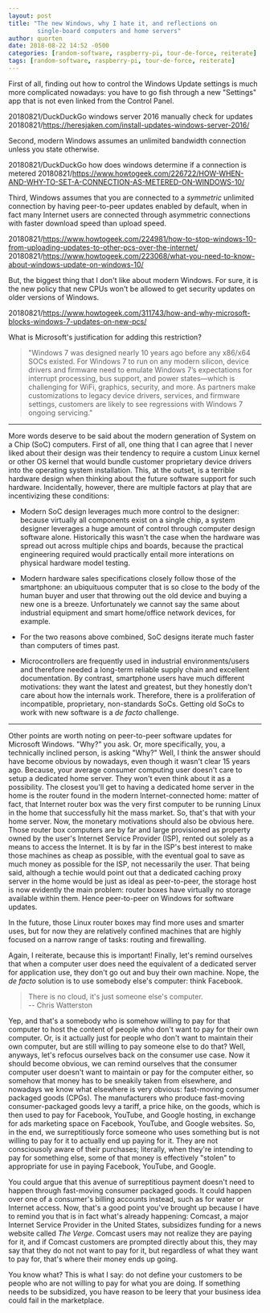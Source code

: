 ```yaml
---
layout: post
title: "The new Windows, why I hate it, and reflections on
        single-board computers and home servers"
author: quorten
date: 2018-08-22 14:52 -0500
categories: [random-software, raspberry-pi, tour-de-force, reiterate]
tags: [random-software, raspberry-pi, tour-de-force, reiterate]
---
```


First of all, finding out how to control the Windows Update settings
is much more complicated nowadays: you have to go fish through a new
"Settings" app that is not even linked from the Control Panel.

20180821/DuckDuckGo windows server 2016 manually check for updates  
20180821/https://heresjaken.com/install-updates-windows-server-2016/

Second, modern Windows assumes an unlimited bandwidth connection
unless you state otherwise.

20180821/DuckDuckGo how does windows determine if a connection is metered
20180821/https://www.howtogeek.com/226722/HOW-WHEN-AND-WHY-TO-SET-A-CONNECTION-AS-METERED-ON-WINDOWS-10/

Third, Windows assumes that you are connected to a _symmetric_
unlimited connection by having peer-to-peer updates enabled by
default, when in fact many Internet users are connected through
asymmetric connections with faster download speed than upload speed.

<!-- more -->

20180821/https://www.howtogeek.com/224981/how-to-stop-windows-10-from-uploading-updates-to-other-pcs-over-the-internet/  
20180821/https://www.howtogeek.com/223068/what-you-need-to-know-about-windows-update-on-windows-10/

But, the biggest thing that I don't like about modern Windows.  For
sure, it is the new policy that new CPUs won't be allowed to get
security updates on older versions of Windows.

20180821/https://www.howtogeek.com/311743/how-and-why-microsoft-blocks-windows-7-updates-on-new-pcs/

What is Microsoft's justification for adding this restriction?

> "Windows 7 was designed nearly 10 years ago before any x86/x64 SOCs
> existed. For Windows 7 to run on any modern silicon, device drivers
> and firmware need to emulate Windows 7’s expectations for interrupt
> processing, bus support, and power states—which is challenging for
> WiFi, graphics, security, and more. As partners make customizations
> to legacy device drivers, services, and firmware settings, customers
> are likely to see regressions with Windows 7 ongoing servicing."

----------

More words deserve to be said about the modern generation of System on
a Chip (SoC) computers.  First of all, one thing that I can agree that
I never liked about their design was their tendency to require a
custom Linux kernel or other OS kernel that would bundle customer
proprietary device drivers into the operating system installation.
This, at the outset, is a terrible hardware design when thinking about
the future software support for such hardware.  Incidentally, however,
there are multiple factors at play that are incentivizing these
conditions:

* Modern SoC design leverages much more control to the designer:
  because virtually all components exist on a single chip, a system
  designer leverages a huge amount of control through computer design
  software alone.  Historically this wasn't the case when the hardware
  was spread out across multiple chips and boards, because the
  practical engineering required would practically entail more
  interations on physical hardware model testing.

* Modern hardware sales specifications closely follow those of the
  smartphone: an ubiquituous computer that is so close to the body of
  the human buyer and user that throwing out the old device and buying
  a new one is a breeze.  Unfortunately we cannot say the same about
  industrial equipment and smart home/office network devices, for
  example.

* For the two reasons above combined, SoC designs iterate much faster
  than computers of times past.

* Microcontrollers are frequently used in industrial
  environments/users and therefore needed a long-term reliable supply
  chain and excellent documentation.  By contrast, smartphone users
  have much different motivations: they want the latest and greatest,
  but they honestly don't care about how the internals work.
  Therefore, there is a proliferation of incompatible, proprietary,
  non-standards SoCs.  Getting old SoCs to work with new software is a
  _de facto_ challenge.

----------

Other points are worth noting on peer-to-peer software updates for
Microsoft Windows.  "Why?" you ask.  Or, more specifically, you, a
technically inclined person, is asking "Why?"  Well, I think the
answer should have become obvious by nowadays, even though it wasn't
clear 15 years ago.  Because, your average consumer computing user
doesn't care to setup a dedicated home server.  They won't even think
about it as a possibility.  The closest you'll get to having a
dedicated home server in the home is the router found in the modern
Internet-connected home: matter of fact, that Internet router box was
the very first computer to be running Linux in the home that
successfully hit the mass market.  So, that's that with your home
server.  Now, the monetary motivations should also be obvious here.
Those router box computers are by far and large provisioned as
property owned by the user's Internet Service Provider (ISP), rented
out solely as a means to access the Internet.  It is by far in the
ISP's best interest to make those machines as cheap as possible, with
the eventual goal to save as much money as possible for the ISP, not
necessarily the user.  That being said, although a techie would point
out that a dedicated caching proxy server in the home would be just as
ideal as peer-to-peer, the storage host is now evidently the main
problem: router boxes have virtually no storage available within them.
Hence peer-to-peer on Windows for software updates.

In the future, those Linux router boxes may find more uses and smarter
uses, but for now they are relatively confined machines that are
highly focused on a narrow range of tasks: routing and firewalling.

Again, I reiterate, because this is important!  Finally, let's remind
ourselves that when a computer user does need the equivalent of a
dedicated server for application use, they don't go out and buy their
own machine.  Nope, the _de facto_ solution is to use somebody else's
computer: think Facebook.

> There is no cloud, it's just someone else's computer.  
> -- Chris Watterston

Yep, and that's a somebody who is somehow willing to pay for that
computer to host the content of people who don't want to pay for their
own computer.  Or, is it actually just for people who don't want to
maintain their own computer, but are still willing to pay someone else
to do that?  Well, anyways, let's refocus ourselves back on the
consumer use case.  Now it should become obvious, we can remind
ourselves that the consumer computer user doesn't want to maintain or
pay for the computer either, so somehow that money has to be sneakily
taken from elsewhere, and nowadays we know what elsewhere is very
obvious: fast-moving consumer packaged goods (CPGs).  The
manufacturers who produce fast-moving consumer-packaged goods levy a
tariff, a price hike, on the goods, which is then used to pay for
Facebook, YouTube, and Google hosting, in exchange for ads marketing
space on Facebook, YouTube, and Google websites.  So, in the end, we
surreptitiously force someone who uses something but is not willing to
pay for it to actually end up paying for it.  They are not
consciousoly aware of their purchases; literally, when they're
intending to pay for something else, some of that money is effectively
"stolen" to appropriate for use in paying Facebook, YouTube, and
Google.

You could argue that this avenue of surreptitious payment doesn't need
to happen through fast-moving consumer packaged goods.  It could
happen over one of a consumer's billing accounts instead, such as for
water or Internet access.  Now, that's a good point you've brought up
because I have to remind you that is in fact what's already happening:
Comcast, a major Internet Service Provider in the United States,
subsidizes funding for a news website called _The Verge_.  Comcast
users may not realize they are paying for it, and if Comcast customers
are prompted directly about this, they may say that they do not not
want to pay for it, but regardless of what they want to pay for,
that's where their money ends up going.

You know what?  This is what I say: do not define your customers to be
people who are not willing to pay for what you are doing.  If
something needs to be subsidized, you have reason to be leery that
your business idea could fail in the marketplace.
